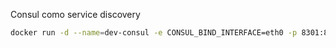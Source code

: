 

Consul como service discovery

```bash
docker run -d --name=dev-consul -e CONSUL_BIND_INTERFACE=eth0 -p 8301:8301 consul
```